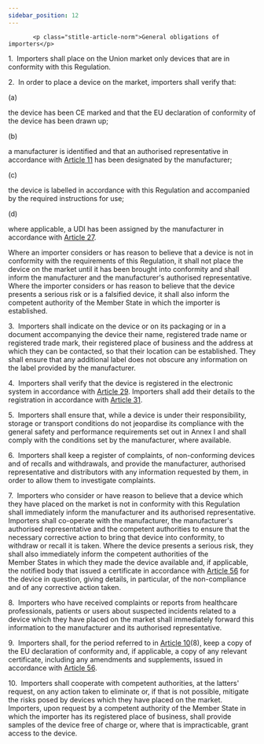 ```yaml
---
sidebar_position: 12
---
```

           <p class="stitle-article-norm">General obligations of importers</p>
   <p class="norm">1.&nbsp;&nbsp;Importers shall place on the Union market only devices that are in conformity with this Regulation.</p>
   <p class="norm">2.&nbsp;&nbsp;In order to place a device on the market, importers shall verify that:</p>
   <div class="grid-container grid-list">
      <div class="list grid-list-column-1">
         <span>(a)&nbsp;</span>
      </div>
      <div class="grid-list-column-2">
         <p class="norm">the device has been CE marked and that the EU declaration of conformity of the device has been drawn up;</p>
      </div>
   </div>
   <div class="grid-container grid-list">
      <div class="list grid-list-column-1">
         <span>(b)&nbsp;</span>
      </div>
      <div class="grid-list-column-2">
         <p class="norm">a manufacturer is identified and that an 
authorised representative in accordance with <a href='../CHAPTER II/Article 11 - Authorised representative'> Article 11</a> has been 
designated by the manufacturer;</p>
      </div>
   </div>
   <div class="grid-container grid-list">
      <div class="list grid-list-column-1">
         <span>(c)&nbsp;</span>
      </div>
      <div class="grid-list-column-2">
         <p class="norm">the device is labelled in accordance with this Regulation and accompanied by the required instructions for use;</p>
      </div>
   </div>
   <div class="grid-container grid-list">
      <div class="list grid-list-column-1">
         <span>(d)&nbsp;</span>
      </div>
      <div class="grid-list-column-2">
         <p class="norm">where applicable, a UDI has been assigned by the manufacturer in accordance with <a href='../CHAPTER III/Article 27 - Unique Device Identification system'> Article 27</a>.</p>
      </div>
   </div>
   <p class="norm">Where an importer considers or has reason to believe 
that a device is not in conformity with the requirements of this 
Regulation, it shall not place the device on the market until it has 
been brought into conformity and shall inform the manufacturer and the 
manufacturer's authorised representative. Where the importer considers 
or has reason to believe that the device presents a serious risk or is a
 falsified device, it shall also inform the competent authority of the 
Member&nbsp;State in which the importer is established.</p>
   <p class="norm">3.&nbsp;&nbsp;Importers shall indicate on the device 
or on its packaging or in a document accompanying the device their name,
 registered trade name or registered trade mark, their registered place 
of business and the address at which they can be contacted, so that 
their location can be established. They shall ensure that any additional
 label does not obscure any information on the label provided by the 
manufacturer.</p>
   <p class="norm">4.&nbsp;&nbsp;Importers shall verify that the device 
is registered in the electronic system in accordance with 
<a href='../CHAPTER III/Article 29 - Registration of devices'> Article 29</a>. Importers shall add their details to the registration 
in accordance with <a href='../CHAPTER III/Article 31 - Registration of manufacturers authorised representatives and importers'> Article 31</a>.</p>
   <p class="norm">5.&nbsp;&nbsp;Importers shall ensure that, while a 
device is under their responsibility, storage or transport conditions do
 not jeopardise its compliance with the general safety and performance 
requirements set out in Annex&nbsp;I and shall comply with the 
conditions set by the manufacturer, where available.</p>
   <p class="norm">6.&nbsp;&nbsp;Importers shall keep a register of 
complaints, of non-conforming devices and of recalls and withdrawals, 
and provide the manufacturer, authorised representative and distributors
 with any information requested by them, in order to allow them to 
investigate complaints.</p>
   <p class="norm">7.&nbsp;&nbsp;Importers who consider or have reason 
to believe that a device which they have placed on the market is not in 
conformity with this Regulation shall immediately inform the 
manufacturer and its authorised representative. Importers shall 
co-operate with the manufacturer, the manufacturer's authorised 
representative and the competent authorities to ensure that the 
necessary corrective action to bring that device into conformity, to 
withdraw or recall it is taken. Where the device presents a serious 
risk, they shall also immediately inform the competent authorities of 
the Member&nbsp;States in which they made the device available and, if 
applicable, the notified body that issued a certificate in accordance 
with <a href='../CHAPTER V/Article 56 - Certificates of conformity'> Article 56</a> for the device in question, giving details, in 
particular, of the non-compliance and of any corrective action taken.</p>
   <p class="norm">8.&nbsp;&nbsp;Importers who have received complaints 
or reports from healthcare professionals, patients or users about 
suspected incidents related to a device which they have placed on the 
market shall immediately forward this information to the manufacturer 
and its authorised representative.</p>
   <p class="norm">9.&nbsp;&nbsp;Importers shall, for the period 
referred to in <a href='../CHAPTER II/Article 10 - General obligations of manufacturers'> Article 10</a>(8), keep a copy of the 
EU&nbsp;declaration of conformity and, if applicable, a copy of any 
relevant certificate, including any amendments and supplements, issued 
in accordance with <a href='../CHAPTER V/Article 56 - Certificates of conformity'> Article 56</a>.</p>
   <p class="norm">10.&nbsp;&nbsp;Importers shall cooperate with 
competent authorities, at the latters' request, on any action taken to 
eliminate or, if that is not possible, mitigate the risks posed by 
devices which they have placed on the market. Importers, upon request by
 a competent authority of the Member&nbsp;State in which the importer 
has its registered place of business, shall provide samples of the 
device free of charge or, where that is impracticable, grant access to 
the device.</p>